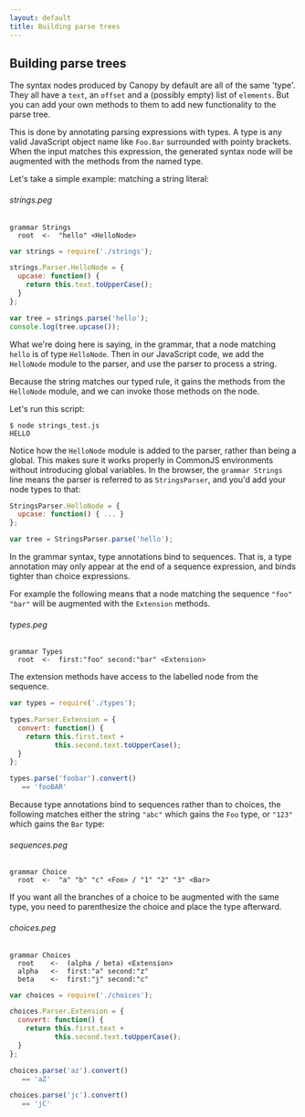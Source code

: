 ```yaml
---
layout: default
title: Building parse trees
---
```


## Building parse trees

The syntax nodes produced by Canopy by default are all of the same 'type'.  They
all have a `text`, an `offset` and a (possibly empty) list of `elements`. But
you can add your own methods to them to add new functionality to the parse tree.

This is done by annotating parsing expressions with types. A type is any valid
JavaScript object name like `Foo.Bar` surrounded with pointy brackets. When
the input matches this expression, the generated syntax node will be augmented
with the methods from the named type.

Let's take a simple example: matching a string literal:

###### strings.peg

    grammar Strings
      root  <-  "hello" <HelloNode>

```js
var strings = require('./strings');

strings.Parser.HelloNode = {
  upcase: function() {
    return this.text.toUpperCase();
  }
};

var tree = strings.parse('hello');
console.log(tree.upcase());
```

What we're doing here is saying, in the grammar, that a node matching `hello`
is of type `HelloNode`. Then in our JavaScript code, we add the `HelloNode`
module to the parser, and use the parser to process a string.

Because the string matches our typed rule, it gains the methods from the
`HelloNode` module, and we can invoke those methods on the node.

Let's run this script:

    $ node strings_test.js
    HELLO

Notice how the `HelloNode` module is added to the parser, rather than being a
global. This makes sure it works properly in CommonJS environments without
introducing global variables. In the browser, the `grammar Strings` line means
the parser is referred to as `StringsParser`, and you'd add your node types to
that:

```js
StringsParser.HelloNode = {
  upcase: function() { ... }
};

var tree = StringsParser.parse('hello');
```

In the grammar syntax, type annotations bind to sequences. That is, a type
annotation may only appear at the end of a sequence expression, and binds
tighter than choice expressions.

For example the following means that a node matching the sequence
`"foo" "bar"` will be augmented with the `Extension` methods.

###### types.peg

    grammar Types
      root  <-  first:"foo" second:"bar" <Extension>

The extension methods have access to the labelled node from the sequence.

```js
var types = require('./types');

types.Parser.Extension = {
  convert: function() {
    return this.first.text +
           this.second.text.toUpperCase();
  }
};

types.parse('foobar').convert()
   == 'fooBAR'
```

Because type annotations bind to sequences rather than to choices, the
following matches either the string `"abc"` which gains the `Foo` type, or
`"123"` which gains the `Bar` type:

###### sequences.peg

    grammar Choice
      root  <-  "a" "b" "c" <Foo> / "1" "2" "3" <Bar>

If you want all the branches of a choice to be augmented with the same type,
you need to parenthesize the choice and place the type afterward.

###### choices.peg

    grammar Choices
      root    <-  (alpha / beta) <Extension>
      alpha   <-  first:"a" second:"z"
      beta    <-  first:"j" second:"c"

```js
var choices = require('./choices');

choices.Parser.Extension = {
  convert: function() {
    return this.first.text +
           this.second.text.toUpperCase();
  }
};

choices.parse('az').convert()
   == 'aZ'

choices.parse('jc').convert()
   == 'jC'
```
